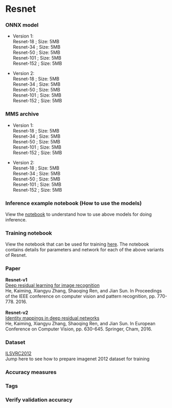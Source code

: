 # Resnet
### ONNX model
* Version 1: 
 <br> Resnet-18 ; Size: 5MB
 <br>Resnet-34 ; Size: 5MB
 <br>Resnet-50 ; Size: 5MB
 <br>Resnet-101 ; Size: 5MB
 <br>Resnet-152 ; Size: 5MB
 
* Version 2:
 <br> Resnet-18 ; Size: 5MB
 <br>Resnet-34 ; Size: 5MB
 <br>Resnet-50 ; Size: 5MB
 <br>Resnet-101 ; Size: 5MB
 <br>Resnet-152 ; Size: 5MB


### MMS archive
* Version 1: 
 <br> Resnet-18 ; Size: 5MB
 <br>Resnet-34 ; Size: 5MB
 <br>Resnet-50 ; Size: 5MB
 <br>Resnet-101 ; Size: 5MB
 <br>Resnet-152 ; Size: 5MB
 
* Version 2:
 <br> Resnet-18 ; Size: 5MB
 <br>Resnet-34 ; Size: 5MB
 <br>Resnet-50 ; Size: 5MB
 <br>Resnet-101 ; Size: 5MB
 <br>Resnet-152 ; Size: 5MB
 
### Inference example notebook (How to use the models)
View the [notebook](../imagenet_inference.ipynb) to understand how to use above models for doing inference.
### Training notebook
View the notebook that can be used for training [here](train_notebook_squeezenet.ipynb). The notebook contains details for 
parameters and network for each of the above variants of Resnet.
### Paper
**Resnet-v1**<br>
[Deep residual learning for image recognition](https://arxiv.org/abs/1512.03385)<br>
 He, Kaiming, Xiangyu Zhang, Shaoqing Ren, and Jian Sun. In Proceedings of the IEEE conference on computer vision and pattern recognition, pp. 770-778. 2016.<br>
<br>**Resnet-v2**<br>
[Identity mappings in deep residual networks](https://arxiv.org/abs/1603.05027)<br>
He, Kaiming, Xiangyu Zhang, Shaoqing Ren, and Jian Sun.
In European Conference on Computer Vision, pp. 630-645. Springer, Cham, 2016.

 
### Dataset
[ILSVRC2012](http://www.image-net.org/challenges/LSVRC/2012/) <br>
Jump here to see how to prepare imagenet 2012 dataset for training
### Accuracy measures
### Tags

### Verify validation accuracy
